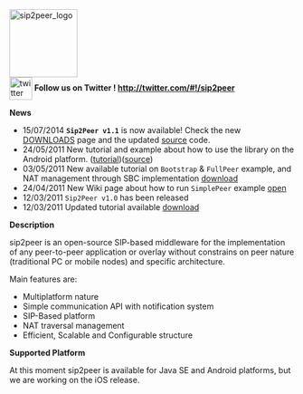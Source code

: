 <div>
<img src='http://dsg.ce.unipr.it/userfiles/image/sip2peer/sip2peer_Logo.jpg' align='center' alt='sip2peer_logo' height='120' />
</div>

<div>
<img src='http://dsg.ce.unipr.it/userfiles/image/sip2peer/twitter-icon.jpg' align='center' alt='twitter' height='40' />
<b>Follow us on Twitter ! <a href='http://twitter.com/#!/sip2peer'>http://twitter.com/#!/sip2peer</a></b>
</div>

**News**

  * 15/07/2014 **`Sip2Peer v1.1`** is now available! Check the new [DOWNLOADS](http://dsg.ce.unipr.it/?q=node/41) page and the updated [source](https://code.google.com/p/sip2peer/source/checkout) code.
  * 24/05/2011 New tutorial and example about how to use the library on the Android platform.  ([tutorial](http://code.google.com/p/sip2peer/downloads/detail?name=s2p-Tutorial-Android.pdf&can=2&q=))([source](http://code.google.com/p/sip2peer/downloads/detail?name=Android-Sip2Peer-1.0.zip&can=2&q=))
  * 03/05/2011 New available tutorial on `Bootstrap` & `FullPeer` example, and NAT management through SBC implementation [download](http://code.google.com/p/sip2peer/downloads/detail?name=s2p-Tutorial-Bootstrap-FullPeer-SBC.pdf&can=2&q=)
  * 24/04/2011 New Wiki page about how to run `SimplePeer` example [open](http://code.google.com/p/sip2peer/wiki/RunExamplesInfo)
  * 12/03/2011 `Sip2Peer v1.0` has been released
  * 12/03/2011 Updated tutorial available [download](http://code.google.com/p/sip2peer/downloads/detail?name=s2p-Tutorial.pdf)

**Description**

sip2peer is an open-source SIP-based middleware for the implementation of any peer-to-peer application or overlay without constrains on peer nature (traditional PC or mobile nodes) and specific architecture.

Main features are:

  * Multiplatform nature
  * Simple communication API with notification system
  * SIP-Based platform
  * NAT traversal management
  * Efficient, Scalable and Configurable structure

<b>Supported Platform</b>

At this moment sip2peer is available for Java SE and Android platforms, but we are working on the iOS release.